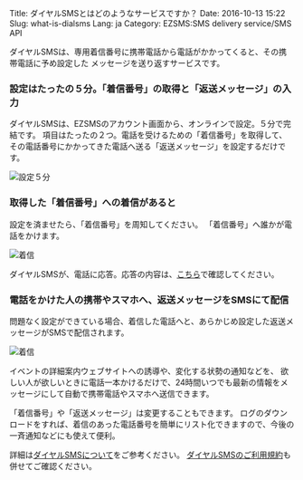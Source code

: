 Title: ダイヤルSMSとはどのようなサービスですか？
Date: 2016-10-13 15:22
Slug: what-is-dialsms
Lang: ja
Category: EZSMS:SMS delivery service/SMS API

ダイヤルSMSは、専用着信番号に携帯電話から電話がかかってくると、その携帯電話に予め設定した メッセージを送り返すサービスです。

### 設定はたったの５分。「着信番号」の取得と「返送メッセージ」の入力

ダイヤルSMSは、EZSMSのアカウント画面から、オンラインで設定。５分で完結です。
項目はたったの２つ。電話を受けるための「着信番号」を取得して、その電話番号にかかってきた電話へ送る「返送メッセージ」を設定するだけです。

![設定５分](/images/dialsms/dialsms_01ja.png)

### 取得した「着信番号」への着信があると

設定を済ませたら、「着信番号」を周知してください。
「着信番号」へ誰かが電話をかけます。

![着信](/images/dialsms/dialsms_02ja.png)

ダイヤルSMSが、電話に応答。応答の内容は、[こちら](https://help.xoxzo.com/ja/ezsms-sms-delivery-service/articles/how-will-the-dialsms-call-be-answered/)で確認してください。

### 電話をかけた人の携帯やスマホへ、返送メッセージをSMSにて配信

問題なく設定ができている場合、着信した電話へと、あらかじめ設定した返送メッセージがSMSで配信されます。

![着信](/images/dialsms/dialsms_02ja.png)

イベントの詳細案内ウェブサイトへの誘導や、変化する状勢の通知などを、
欲しい人が欲しいときに電話一本かけるだけで、24時間いつでも最新の情報をメッセージにして自動で携帯電話やスマホへ送信できます。

「着信番号」や「返送メッセージ」は変更することもできます。
ログのダウンロードをすれば、着信のあった電話番号を簡単にリスト化できますので、今後の一斉通知などにも使えて便利。

詳細は[ダイヤルSMSについて](https://www.ezsms.biz/ja/faq/our-service/#dialsms)をご参考ください。
[ダイヤルSMSのご利用規約](https://www.ezsms.biz/ja/faq/dialsms-tos/)も併せてご確認ください。
